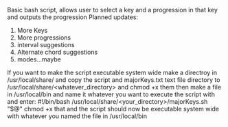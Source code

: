 Basic bash script, allows user to select a key and a progression in that key and outputs the progression
Planned updates: 
1. More Keys
2. More progressions
3. interval suggestions
4. Alternate chord suggestions
5. modes...maybe

If you want to make the script executable system wide make a directroy in /usr/local/share/ and copy the script and majorKeys.txt text file directory to 
/usr/local/share/<whatever_directory> and chmod +x them then
make a file in /usr/local/bin and name it whatever you want to execute the script with and enter:
#!/bin/bash
/usr/local/share/<your_directory>/majorKeys.sh "$@"
chmod +x that and the script should now be executable system wide with whatever you named the file in /usr/local/bin
